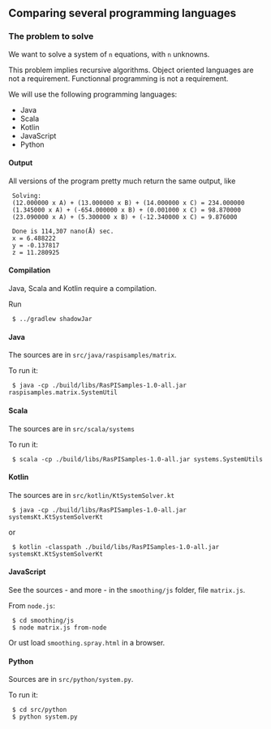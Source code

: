 ## Comparing several programming languages

### The problem to solve
We want to solve a system of `n` equations, with `n` unknowns.

This problem implies recursive algorithms.
Object oriented languages are not a requirement.
Functionnal programming is not a requirement.

We will use the following programming languages:
- Java
- Scala
- Kotlin
- JavaScript
- Python

#### Output
All versions of the program pretty much return the same output, like
```
 Solving:
 (12.000000 x A) + (13.000000 x B) + (14.000000 x C) = 234.000000
 (1.345000 x A) + (-654.000000 x B) + (0.001000 x C) = 98.870000
 (23.090000 x A) + (5.300000 x B) + (-12.340000 x C) = 9.876000

 Done is 114,307 nano(Å) sec.
 x = 6.488222
 y = -0.137817
 z = 11.280925
```

#### Compilation
Java, Scala and Kotlin require a compilation.

Run
```
 $ ../gradlew shadowJar
```

#### Java
The sources are in `src/java/raspisamples/matrix`.

To run it:
```
 $ java -cp ./build/libs/RasPISamples-1.0-all.jar raspisamples.matrix.SystemUtil
```

#### Scala
The sources are in `src/scala/systems`

To run it:
```
 $ scala -cp ./build/libs/RasPISamples-1.0-all.jar systems.SystemUtils
```

#### Kotlin
The sources are in `src/kotlin/KtSystemSolver.kt`

```
 $ java -cp ./build/libs/RasPISamples-1.0-all.jar systemsKt.KtSystemSolverKt
```
or
```
 $ kotlin -classpath ./build/libs/RasPISamples-1.0-all.jar systemsKt.KtSystemSolverKt
```


#### JavaScript
See the sources - and more - in the `smoothing/js` folder, file `matrix.js`.

From `node.js`:
```
 $ cd smoothing/js
 $ node matrix.js from-node
```

Or ust load `smoothing.spray.html` in a browser.

#### Python
Sources are in `src/python/system.py`.

To run it:
```
 $ cd src/python
 $ python system.py
```
